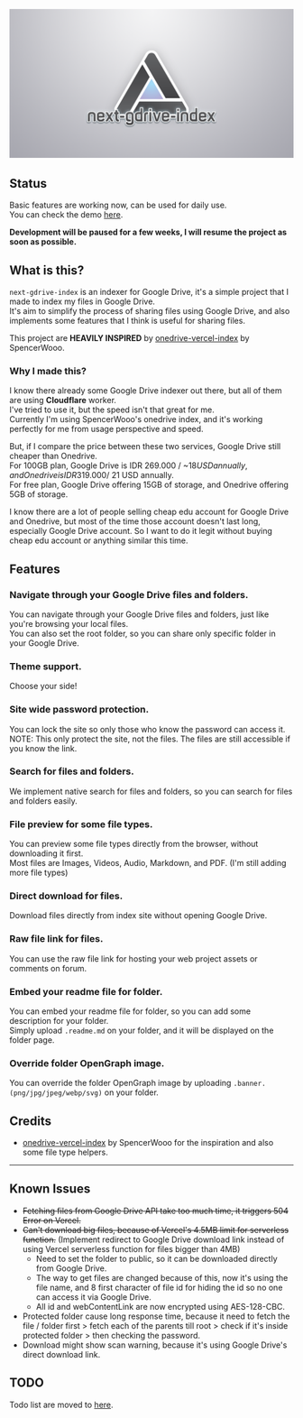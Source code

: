 ![next-gdrive-index](./public/og.png)

## Status

Basic features are working now, can be used for daily use.  
You can check the demo [here](https://drive.mbaharip.com).

**Development will be paused for a few weeks, I will resume the project as soon as possible.**

## What is this?
`next-gdrive-index` is an indexer for Google Drive, it's a simple project that I made to index my files in Google Drive.  
It's aim to simplify the process of sharing files using Google Drive, and also implements some features that I think is useful for sharing files.

This project are **HEAVILY INSPIRED** by [onedrive-vercel-index](https://github.com/spencerwooo/onedrive-vercel-index) by SpencerWooo.

### Why I made this?
I know there already some Google Drive indexer out there, but all of them are  using **Cloudflare** worker.  
I've tried to use it, but the speed isn't that great for me.  
Currently I'm using SpencerWooo's onedrive index, and it's working perfectly for me from usage perspective and speed.

But, if I compare the price between these two services, Google Drive still cheaper than Onedrive.  
For 100GB plan, Google Drive is IDR 269.000 / ~$18 USD annually, and Onedrive is IDR 319.000 / ~$21 USD annually.  
For free plan, Google Drive offering 15GB of storage, and Onedrive offering 5GB of storage.

I know there are a lot of people selling cheap edu account for Google Drive and Onedrive, but most of the time those account doesn't last long, especially Google Drive account. So I want to do it legit without buying cheap edu account or anything similar this time.

## Features
### Navigate through your Google Drive files and folders.
You can navigate through your Google Drive files and folders, just like you're browsing your local files.  
You can also set the root folder, so you can share only specific folder in your Google Drive.

### Theme support.
Choose your side!

### Site wide password protection.
You can lock the site so only those who know the password can access it.  
NOTE: This only protect the site, not the files. The files are still accessible if you know the link.

### Search for files and folders.
We implement native search for files and folders, so you can search for files and folders easily.

### File preview for some file types.
You can preview some file types directly from the browser, without downloading it first.  
Most files are Images, Videos, Audio, Markdown, and PDF. (I'm still adding more file types)

### Direct download for files.
Download files directly from index site without opening Google Drive.

### Raw file link for files.
You can use the raw file link for hosting your web project assets or comments on forum.

### Embed your readme file for folder.
You can embed your readme file for folder, so you can add some description for your folder.  
Simply upload `.readme.md` on your folder, and it will be displayed on the folder page.

### Override folder OpenGraph image.
You can override the folder OpenGraph image by uploading `.banner.(png/jpg/jpeg/webp/svg)` on your folder.

## Credits
- [onedrive-vercel-index](https://github.com/spencerwooo/onedrive-vercel-index) by SpencerWooo for the inspiration and also some file type helpers.

---

## Known Issues
- ~~Fetching files from Google Drive API take too much time, it triggers 504 Error on Vercel.~~
- ~~Can't download big files, because of Vercel's 4.5MB limit for serverless function.~~ (Implement redirect to Google Drive download link instead of using Vercel serverless function for files bigger than 4MB)
  - Need to set the folder to public, so it can be downloaded directly from Google Drive.
  - The way to get files are changed because of this, now it's using the file name, and 8 first character of file id for hiding the id so no one can access it via Google Drive.
  - All id and webContentLink are now encrypted using AES-128-CBC.
- Protected folder cause long response time, because it need to fetch the file / folder first > fetch each of the parents till root > check if it's inside protected folder > then checking the password.
- Download might show scan warning, because it's using Google Drive's direct download link. 

## TODO
Todo list are moved to [here](./TODO.md).

